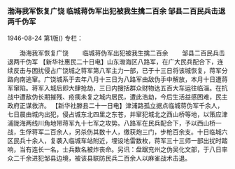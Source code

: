 ### 渤海我军恢复广饶  临城蒋伪军出犯被我生擒二百余  邹县二百民兵击退两千伪军

1946-08-24
第1版()
专栏：

　　渤海我军恢复广饶
　　临城蒋伪军出犯被我生擒二百余
　　邹县二百民兵击退两千伪军
    【新华社惠民二十日电】山东渤海区八路军，在广大民兵配合下，连续反击与困扰侵占广饶城之蒋军第八军主力一部，已于十三日将该城恢复，蒋军分路向南逃窜。广饶城系于去年八月十三日为八路军由敌伪手中解放，本月十日遭蒋军窜陷。蒋军入城后即大肆抢劫，三日内搜括群众财物达五百大车运往临淄。在抗战中遭敌伪长期摧残、疮痍未复之城内居民，遭此浩劫，今后生活益感困难，民主政府正谋救济。
    【新华社滕县二十一日电】津浦路孤立据点临城蒋伪军千余人，七日晨由城内出犯，侵占城东北四里之东苍，并窜犯城北之西山桥等地，以策应津浦陇海两线川角地带蒋军九十七军之攻势。八路军在民兵配合下，予以西山桥一战，生俘蒋军二百余人，另杀伤其数十人，缴获炮三门，步枪百余支。十日临城六区民兵十余人，复袭入临城车站附近，埋设地雷数枚，蒋军三十三师一部出扰时踏响，当有连长一名，士兵数名被炸丧命。另讯：盘踞兖州之伪吴化文部，于八日率众二千余进犯邹县边境，被该县联防民兵二百余人以麻雀战术击退。
